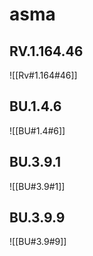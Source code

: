 
# asma
## RV.1.164.46
![[Rv#1.164#46]]

## BU.1.4.6
![[BU#1.4#6]]
## BU.3.9.1
![[BU#3.9#1]]
## BU.3.9.9
![[BU#3.9#9]]